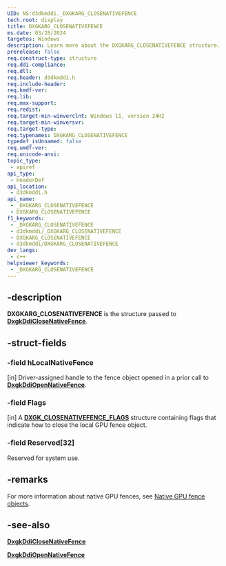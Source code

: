 ```yaml
---
UID: NS:d3dkmddi._DXGKARG_CLOSENATIVEFENCE
tech.root: display
title: DXGKARG_CLOSENATIVEFENCE
ms.date: 03/28/2024
targetos: Windows
description: Learn more about the DXGKARG_CLOSENATIVEFENCE structure.
prerelease: false
req.construct-type: structure
req.ddi-compliance: 
req.dll: 
req.header: d3dkmddi.h
req.include-header: 
req.kmdf-ver: 
req.lib: 
req.max-support: 
req.redist: 
req.target-min-winverclnt: Windows 11, version 24H2
req.target-min-winversvr: 
req.target-type: 
req.typenames: DXGKARG_CLOSENATIVEFENCE
typedef_isUnnamed: false
req.umdf-ver: 
req.unicode-ansi: 
topic_type:
 - apiref
api_type:
 - HeaderDef
api_location:
 - d3dkmddi.h
api_name:
 - _DXGKARG_CLOSENATIVEFENCE
 - DXGKARG_CLOSENATIVEFENCE
f1_keywords:
 - _DXGKARG_CLOSENATIVEFENCE
 - d3dkmddi/_DXGKARG_CLOSENATIVEFENCE
 - DXGKARG_CLOSENATIVEFENCE
 - d3dkmddi/DXGKARG_CLOSENATIVEFENCE
dev_langs:
 - c++
helpviewer_keywords:
 - _DXGKARG_CLOSENATIVEFENCE
---
```


## -description

**DXGKARG_CLOSENATIVEFENCE** is the structure passed to [**DxgkDdiCloseNativeFence**](nc-d3dkmddi-dxgkddi_closenativefence.md).

## -struct-fields

### -field hLocalNativeFence

[in] Driver-assigned handle to the fence object opened in a prior call to [**DxgkDdiOpenNativeFence**](nc-d3dkmddi-dxgkddi_opennativefence.md).

### -field Flags

[in] A [**DXGK_CLOSENATIVEFENCE_FLAGS**](ns-d3dkmddi-dxgk_closenativefence_flags.md) structure containing flags that indicate how to close the local GPU fence object.

### -field Reserved[32]

Reserved for system use.

## -remarks

For more information about native GPU fences, see [Native GPU fence objects](/windows-hardware/drivers/display/native-gpu-fence-objects).

## -see-also

[**DxgkDdiCloseNativeFence**](nc-d3dkmddi-dxgkddi_closenativefence.md)

[**DxgkDdiOpenNativeFence**](nc-d3dkmddi-dxgkddi_opennativefence.md)

